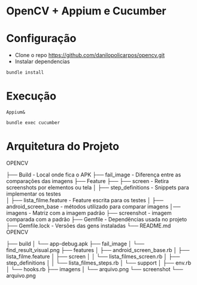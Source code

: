 # OpenCV + Appium e Cucumber

# Configuração
- Clone o repo https://github.com/danilopolicarpos/opencv.git
- Instalar dependencias
```
bundle install
```
# Execução 
 ```
Appium&
```
```
bundle exec cucumber
```
# Arquitetura do Projeto

OPENCV

├── Build                    - Local onde fica o APK
├── fail_image               - Diferença entre as comparações das imagens
├── Feature
├── ├── screen               - Retira screenshots por elementos ou tela
│   ├── step_definitions     - Snippets para implementar os testes   
│   ├── lista_filme.feature  - Feature escrita para os testes
│   ├── android_screen_base  - métodos utilizado para comparar imagens
│── imagens                  - Matriz com a imagem padrão 
├── screenshot               - imagem comparada com a padrão
├── Gemfile                  - Dependências usada no projeto
├── Gemfile.lock             - Versões das gens instaladas
└──  README.md   
OPENCV

├── build
│   └── app-debug.apk
├── fail_image
│   └── find_result_visual.png
├── features
│   ├── android_screen_base.rb
│   ├── lista_filme.feature
│   ├── screen
│   │   └── lista_filmes_screen.rb
│   ├── step_definitions
│   │   └── lista_filmes_steps.rb
│   └── support
│       ├── env.rb
│       └── hooks.rb
├── imagens
│   └── arquivo.png
└── screenshot
    └── arquivo.png